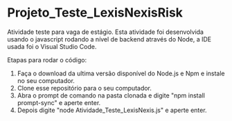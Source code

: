 # Projeto_Teste_LexisNexisRisk
Atividade teste para vaga de estágio. Esta atividade foi desenvolvida usando o javascript rodando a nível de backend através do Node, a IDE usada foi o Visual Studio Code.

Etapas para rodar o código:

1. Faça o download da ultima versão disponível do Node.js e Npm e instale no seu computador.
2. Clone esse repositório para o seu computador.
3. Abra o prompt de comando na pasta clonada e digite "npm install prompt-sync" e aperte enter.
4. Depois digite "node Atividade_Teste_LexisNexis.js" e aperte enter.
